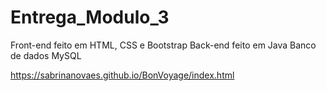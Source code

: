 # Entrega_Modulo_3

Front-end feito em HTML, CSS e Bootstrap 
Back-end feito em Java 
Banco de dados MySQL

https://sabrinanovaes.github.io/BonVoyage/index.html
